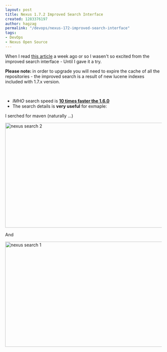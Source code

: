 ```yaml
---
layout: post
title: Nexus 1.7.2 Improved Search Interface
created: 1283376197
author: hagzag
permalink: "/devops/nexus-172-improved-search-interface"
tags:
- DevOps
- Nexus Open Source
---
```

<p>When I read <a href="http://www.sonatype.com/people/2010/08/nexus-1-7-2-now-available-with-improved-search-interface/">this article</a> a week ago or so I wasen't so excited from the improved search interface - Until I&nbsp;gave it a try.</p>
<p><strong>Please note:&nbsp;</strong>in order to upgrade you will need to expire the cache of all the repositories - the improved search is a result of  new lucene indexes included with 1.7.x version.</p>
<p>&nbsp;</p>
<ul>
    <li><em>IMHO</em> search speed is <u><strong>10 times faster the 1.6.0</strong></u></li>
    <li>The search details is <strong>very useful</strong> for exmaple:</li>
</ul>
<p>I serched for maven (naturally ...)</p>
<p><img height="338" width="540" alt="nexus search 2" src="/files/upload/29/nexus3.PNG" /></p>
<p>And</p>
<p><img height="339" width="540" alt="nexus search 1" src="/files/upload/29/nexus2.PNG" /></p>
